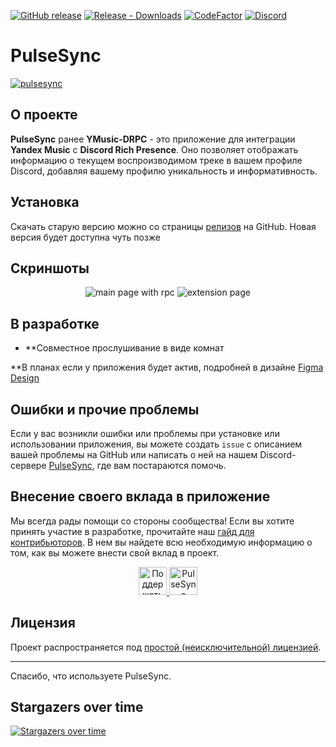 [![GitHub release](https://img.shields.io/github/release/pulsesync-llc/ymusic-drpc.svg)](https://github.com/pulsesync-llc/ymusic-drpc/releases/latest)
[![Release - Downloads](https://img.shields.io/github/downloads/pulsesync-llc/ymusic-drpc/total?label=Downloads)](https://github.com/pulsesync-llc/ymusic-drpc/releases)
[![CodeFactor](https://www.codefactor.io/repository/github/pulsesync-llc/ymusic-drpc/badge/dev)](https://www.codefactor.io/repository/github/pulsesync-llc/ymusic-drpc/overview/dev)
[![Discord](https://img.shields.io/discord/1227552882744754267.svg?label=&logo=discord&logoColor=ffffff&color=6082FD&labelColor=6082FD)](https://discord.gg/qy42uGTzRy)
# PulseSync
<a href="https://discord.gg/qy42uGTzRy">
     <img alt="pulsesync" src="https://github.com/user-attachments/assets/4fa03fe1-c4ed-49f5-806b-2a182153b75c">
</a>

## О проекте

**PulseSync** ранее **YMusic-DRPC** - это приложение для интеграции **Yandex Music** с **Discord Rich Presence**. Оно позволяет отображать информацию о текущем воспроизводимом треке в вашем профиле Discord, добавляя вашему профилю уникальность и информативность.

## Установка

Скачать старую версию можно со страницы [релизов](https://github.com/PulseSync-LLC/PulseSync-client/releases) на GitHub. Новая версия будет доступна чуть позже

## Скриншоты

<p align="center">
     <img alt="main page with rpc" src="https://github.com/user-attachments/assets/51da4c75-8573-486c-8a6a-6dd815b1e622">
     <img alt="extension page" src="https://github.com/user-attachments/assets/c707af55-84bc-48aa-bd03-40848d964848">
</p>


## В разработке
- **Совместное прослушивание в виде комнат

**В планах если у приложения будет актив, подробней в дизайне [Figma Design](https://www.figma.com/design/jjfbkZ7VmUoAOhYecPJpLQ/pulsesync?t=Ul32BGAz6Dg3eNKt-0)

## Ошибки и прочие проблемы

Если у вас возникли ошибки или проблемы при установке или использовании приложения, вы можете создать `issue` с описанием вашей проблемы на GitHub или написать о ней на нашем Discord-сервере [PulseSync](https://discord.gg/qy42uGTzRy), где вам постараются помочь.

## Внесение своего вклада в приложение

Мы всегда рады помощи со стороны сообщества! Если вы хотите принять участие в разработке, прочитайте наш [гайд для контрибьюторов](https://github.com/PulseSync-LLC/PulseSync-client/blob/dev/CONTRIBUTING.md). В нем вы найдете всю необходимую информацию о том, как вы можете внести свой вклад в проект.

<p align="center">
   <a href="https://boosty.to/evt">
      <img height="45" alt="Поддержать на Boosty" src="https://github.com/PulseSync-LLC/PulseSync-client/assets/44835662/b3732e94-cd11-4a11-bce3-3cf0d2c479af">
   </a>
   <a href="https://discord.gg/qy42uGTzRy">
      <img height="45" alt="PulseSync приглашение" src="https://github.com/PulseSync-LLC/PulseSync-client/assets/44835662/2675c886-c609-47d0-804d-1f8504b8ba9c">
   </a>
</p>

## Лицензия

Проект распространяется под [простой (неисключительной) лицензией](https://github.com/PulseSync-LLC/PulseSync-client/blob/dev/LICENSE).

---

Спасибо, что используете PulseSync.

## Stargazers over time
[![Stargazers over time](https://starchart.cc/PulseSync-LLC/PulseSync-client.svg?variant=adaptive)](https://starchart.cc/PulseSync-LLC/PulseSync-client)
